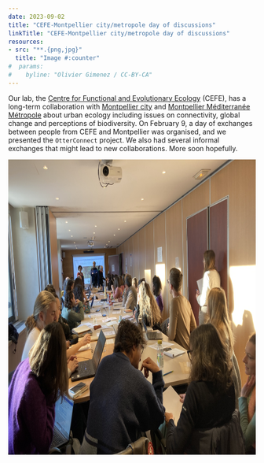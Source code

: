 ```yaml
---
date: 2023-09-02
title: "CEFE-Montpellier city/metropole day of discussions"
linkTitle: "CEFE-Montpellier city/metropole day of discussions"
resources:
- src: "**.{png,jpg}"
  title: "Image #:counter"
#  params:
#    byline: "Olivier Gimenez / CC-BY-CA"
---
```


Our lab, the [Centre for Functional and Evolutionary Ecology](https://www.cefe.cnrs.fr/en/) (CEFE), has a long-term collaboration with [Montpellier city](https://www.montpellier.fr/) and [Montpellier Méditerranée Métropole](https://www.montpellier3m.fr/) about urban ecology including issues on connectivity, global change and perceptions of biodiversity. On February 9, a day of exchanges between people from CEFE and Montpellier was organised, and we presented the `OtterConnect` project. We also had several informal exchanges that might lead to new collaborations. More soon hopefully. 

<p align="center">
  <img width="660" height="600" src="echanges.jpg">
</p>
